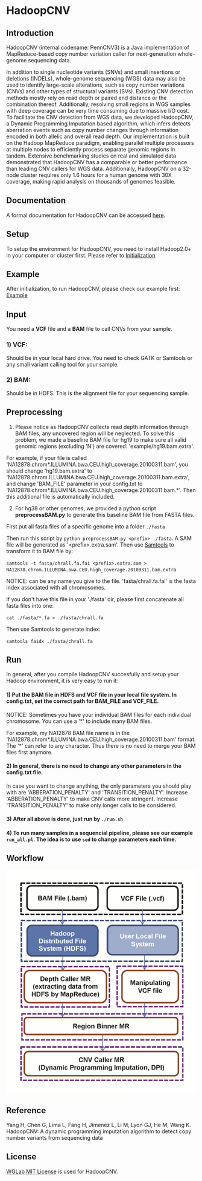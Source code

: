 # HadoopCNV

## Introduction

HadoopCNV (internal codename: PennCNV3) is a Java implementation of MapReduce-based copy number variation caller for next-generation whole-genome sequencing data.

In addition to single nucleotide variants (SNVs) and small insertions or deletions (INDELs), whole-genome sequencing (WGS) data may also be used to identify large-scale alterations, such as copy number variations (CNVs) and other types of structural variants (SVs).  Existing CNV detection methods mostly rely on read depth or paired end distance or the combination thereof.  Additionally, resolving small regions in WGS samples with deep coverage can be very time consuming due to massive I/O cost. To facilitate the CNV detection from WGS data, we developed HadoopCNV, a Dynamic Programming Imputation based algorithm, which infers detects aberration events such as copy number changes through information encoded in both allelic and overall read depth.  Our implementation is built on the Hadoop MapReduce paradigm, enabling parallel multiple processors at multiple nodes to efficiently process separate genomic regions in tandem. Extensive benchmarking studies on real and simulated data demonstrated that HadoopCNV has a comparable or better performance than leading CNV callers for WGS data. Additionally, HadoopCNV on a 32-node cluster requires only 1.6 hours for a human genome with 30X coverage, making rapid analysis on thousands of genomes feasible.

## Documentation

A formal documentation for HadoopCNV can be accessed [here](http://hadoopcnv.openbioinformatics.org).

## Setup

To setup the environment for HadoopCNV, you need to install Hadoop2.0+ in your computer or cluster first. Please refer to [Initialization](docs/user-guide/initialization.md)

## Example

After initialization, to run HadoopCNV, please check our example first:
[Example](docs/user-guide/startup.md)

## Input

You need a **VCF** file and a **BAM** file to call CNVs from your sample. 

### 1) **VCF**: 

Should be in your local hard drive. You need to check GATK or Samtools or any small variant calling tool for your sample.

### 2) **BAM**: 

Should be in HDFS. This is the alignment file for your sequencing sample.

## Preprocessing 

1) Please notice as HadoopCNV collects read depth information through BAM files, any uncovered region will be neglected. To solve this problem, we made a baseline BAM file for hg19 to make sure all valid genomic regions (excluding 'N') are covered: 'example/hg19.bam.extra'.

For example, if your file is called 'NA12878.chrom\*.ILLUMINA.bwa.CEU.high_coverage.20100311.bam', you should change 'hg19.bam.extra' to 'NA12878.chrom.ILLUMINA.bwa.CEU.high_coverage.20100311.bam.extra', and change 'BAM_FILE' parameter in your config.txt to 'NA12878.chrom\*.ILLUMINA.bwa.CEU.high_coverage.20100311.bam.\*'. Then this additional file is automatically included.

2) For hg38 or other genomes, we provided a python script **preprocessBAM.py** to generate this baseline BAM file from FASTA files.

First put all fasta files of a specific genome into a folder `./fasta`

Then run this script by `python preprocessBAM.py <prefix> ./fasta`. A SAM file will be generated as '\<prefix\>.extra.sam'.
Then use [Samtools](http://www.htslib.org/) to transform it to BAM file by: 

`samtools -t fasta/chrall.fa.fai <prefix>.extra.sam > NA12878.chrom.ILLUMINA.bwa.CEU.high_coverage.20100311.bam.extra`

NOTICE: <prefix> can be any name you give to the file. 'fasta/chrall.fa.fai' is the fasta index associated with all chromosomes. 

If you don't have this file in your './fasta' dir, please first concatenate all fasta files into one:

`cat ./fasta/*.fa > ./fasta/chrall.fa`

Then use Samtools to generate index:

`samtools faidx ./fasta/chrall.fa`

## Run

In general, after you compile HadoopCNV succesfully and setup your Hadoop environment, it is very easy to run it:

#### 1) Put the BAM file in HDFS and VCF file in your local file system. In **config.txt**, set the correct path for **BAM_FILE** and **VCF_FILE**.

NOTICE: Sometimes you have your individual BAM files for each individual chromosome. You can use a '\*' to include many BAM files.

For example, my NA12878 BAM file name is in the 'NA12878.chrom\*.ILLUMINA.bwa.CEU.high_coverage.20100311.bam' format. The '\*' can refer to any character. Thus there is no need to merge your BAM files first anymore.

#### 2) In general, there is no need to change any other parameters in the config.txt file. 

In case you want to change anything, the only parameters you should play with are 'ABBERATION_PENALTY' and 'TRANSITION_PENALTY'. Increase 'ABBERATION_PENALTY' to make CNV calls more stringent. Increase 'TRANSITION_PENALTY' to make only longer calls to be considered.

#### 3) After all above is done, just run by `./run.sh`

#### 4) To run many samples in a sequencial pipeline, please see our example `run_all.pl`. The idea is to use `sed` to change parameters each time.

## Workflow

![HadoopCNV Workflow](docs/img/PennCNV3.png "HadoopCNV Workflow")

## Reference

Yang H, Chen G, Lima L, Fang H, Jimenez L, Li M, Lyon GJ, He M, Wang K. HadoopCNV: A dynamic programming imputation algorithm to detect copy number variants from sequencing data

## License

[WGLab MIT License](http://wglab.mit-license.org) is used for HadoopCNV.
